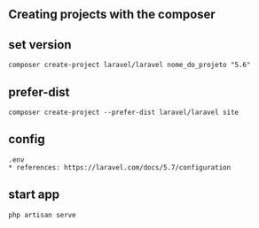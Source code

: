 
## Creating projects with the composer


## set version
	composer create-project laravel/laravel nome_do_projeto "5.6"


## prefer-dist
	composer create-project --prefer-dist laravel/laravel site


## config
	.env
	* references: https://laravel.com/docs/5.7/configuration


## start app
	php artisan serve

